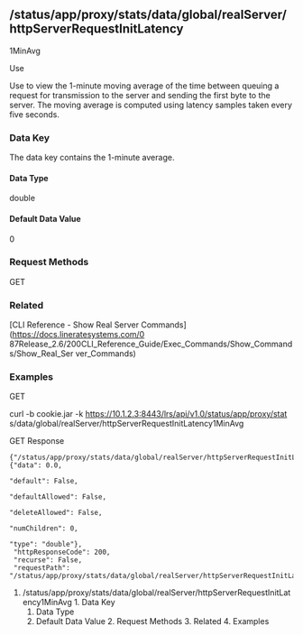 ## /status/app/proxy/stats/data/global/realServer/httpServerRequestInitLatency
1MinAvg

Use

Use to view the 1-minute moving average of the time between queuing a request
for transmission to the server and sending the first byte to the server. The
moving average is computed using latency samples taken every five seconds.

### Data Key

The data key contains the 1-minute average.

#### Data Type

double

#### Default Data Value

0

### Request Methods

GET

### Related

[CLI Reference - Show Real Server Commands](https://docs.lineratesystems.com/0
87Release_2.6/200CLI_Reference_Guide/Exec_Commands/Show_Commands/Show_Real_Ser
ver_Commands)

### Examples

GET

curl -b cookie.jar -k https://10.1.2.3:8443/lrs/api/v1.0/status/app/proxy/stat
s/data/global/realServer/httpServerRequestInitLatency1MinAvg

GET Response

    
    
    {"/status/app/proxy/stats/data/global/realServer/httpServerRequestInitLatency1MinAvg": {"data": 0.0,
                                                                                             "default": False,
                                                                                             "defaultAllowed": False,
                                                                                             "deleteAllowed": False,
                                                                                             "numChildren": 0,
                                                                                             "type": "double"},
     "httpResponseCode": 200,
     "recurse": False,
     "requestPath": "/status/app/proxy/stats/data/global/realServer/httpServerRequestInitLatency1MinAvg"}
    

  1. /status/app/proxy/stats/data/global/realServer/httpServerRequestInitLatency1MinAvg
    1. Data Key
      1. Data Type
      2. Default Data Value
    2. Request Methods
    3. Related
    4. Examples

